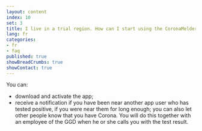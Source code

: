 ```yaml
---
layout: content
index: 10
set: 3
title: I live in a trial region. How can I start using the CoronaMelder app?
lang: fr
categories:
- fr
- faq
published: true
showBreadCrumbs: true
showContact: true
---
```


You can:
- download and activate the app;
- receive a notification if you have been near another app user who has tested positive, if you were near them for long enough;
you can also let other people know that you have Corona. You will do this together with an employee of the GGD when he or she calls you with the test result.
